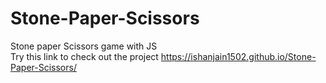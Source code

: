 # Stone-Paper-Scissors
Stone paper Scissors game with JS<br>
Try this link to check out the project  https://ishanjain1502.github.io/Stone-Paper-Scissors/
